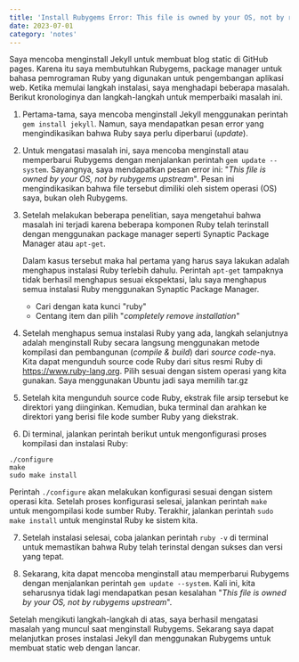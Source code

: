 ```yaml
---
title: 'Install Rubygems Error: This file is owned by your OS, not by rubygems upstream'
date: 2023-07-01
category: 'notes'
---
```


Saya mencoba menginstall Jekyll untuk membuat blog static di GitHub pages. Karena itu saya membutuhkan Rubygems, package manager untuk bahasa pemrograman Ruby yang digunakan untuk pengembangan aplikasi web. Ketika memulai langkah instalasi, saya menghadapi beberapa masalah. Berikut kronologinya dan langkah-langkah untuk memperbaiki masalah ini.

1. Pertama-tama, saya mencoba menginstall Jekyll menggunakan perintah `gem install jekyll`. Namun, saya mendapatkan pesan error yang mengindikasikan bahwa Ruby saya perlu diperbarui (*update*).

2. Untuk mengatasi masalah ini, saya mencoba menginstall atau memperbarui Rubygems dengan menjalankan perintah `gem update --system`. Sayangnya, saya mendapatkan pesan error ini: "*This file is owned by your OS, not by rubygems upstream*". Pesan ini mengindikasikan bahwa file tersebut dimiliki oleh sistem operasi (OS) saya, bukan oleh Rubygems.

3. Setelah melakukan beberapa penelitian, saya mengetahui bahwa masalah ini terjadi karena beberapa komponen Ruby telah terinstall dengan menggunakan package manager seperti Synaptic Package Manager atau `apt-get`.

    
    Dalam kasus tersebut maka hal pertama yang harus saya lakukan adalah menghapus instalasi Ruby terlebih dahulu. Perintah `apt-get` tampaknya tidak berhasil menghapus sesuai ekspektasi, lalu saya menghapus semua instalasi Ruby menggunakan Synaptic Package Manager. 
    - Cari dengan kata kunci "ruby"
    - Centang item dan pilih "*completely remove installation*"

4. Setelah menghapus semua instalasi Ruby yang ada, langkah selanjutnya adalah menginstall Ruby secara langsung menggunakan metode kompilasi dan pembangunan (*compile & build*) dari *source code*-nya. Kita dapat mengunduh source code Ruby dari situs resmi Ruby di https://www.ruby-lang.org. Pilih sesuai dengan sistem operasi yang kita gunakan. Saya menggunakan Ubuntu jadi saya memilih tar.gz

5. Setelah kita mengunduh source code Ruby, ekstrak file arsip tersebut ke direktori yang diinginkan. Kemudian, buka terminal dan arahkan ke direktori yang berisi file kode sumber Ruby yang diekstrak. 

6. Di terminal, jalankan perintah berikut untuk mengonfigurasi proses kompilasi dan instalasi Ruby:
```
./configure
make
sudo make install
```
Perintah `./configure` akan melakukan konfigurasi sesuai dengan sistem operasi kita. Setelah proses konfigurasi selesai, jalankan perintah `make` untuk mengompilasi kode sumber Ruby. Terakhir, jalankan perintah `sudo make install` untuk menginstal Ruby ke sistem kita.

7. Setelah instalasi selesai, coba jalankan perintah `ruby -v` di terminal untuk memastikan bahwa Ruby telah terinstal dengan sukses dan versi yang tepat.

8. Sekarang, kita dapat mencoba menginstall atau memperbarui Rubygems dengan menjalankan perintah `gem update --system`. Kali ini, kita seharusnya tidak lagi mendapatkan pesan kesalahan "*This file is owned by your OS, not by rubygems upstream*".

Setelah mengikuti langkah-langkah di atas, saya berhasil mengatasi masalah yang muncul saat menginstall Rubygems. Sekarang saya dapat melanjutkan proses instalasi Jekyll dan menggunakan Rubygems untuk membuat static web dengan lancar.